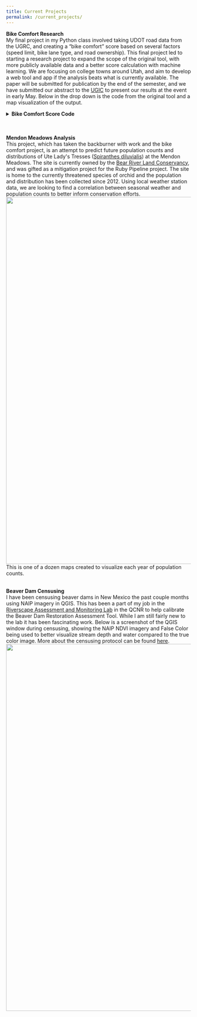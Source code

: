 ```yaml
---
title: Current Projects
permalink: /current_projects/
---
```

<strong>Bike Comfort Research</strong>
<br>
My final project in my Python class involved taking UDOT road data from the UGRC, and creating a “bike comfort” score based on several factors (speed limit, bike lane type, and road ownership). This final project led to starting a research project to expand the scope of the original tool, with more publicly available data and a better score calculation with machine learning. We are focusing on college towns around Utah, and aim to develop a web tool and app if the analysis beats what is currently available. The paper will be submitted for publication by the end of the semester, and we have submitted our abstract to the <a href="https://ugic.org/" target="_blank">UGIC</a> to present our results at the event in early May. Below in the drop down is the code from the original tool and a map visualization of the output.
<details>
<summary><b>Bike Comfort Score Code</b></summary>
<br>
<pre>
<code>
            if 1 < speed_limit <= 20:
                comfort_score += 4
            if speed_limit <= 25:
                comfort_score += 3
            if 25 < speed_limit <= 30:
                comfort_score += 2
            if 30 < speed_limit <= 50:
                comfort_score += 1
            if speed_limit > 50:
                comfort_score -= 1
            if speed_limit is None:
                comfort_score += 0

            if bike_right == "2B":
                comfort_score += 1
            if bike_left == "2B":
                comfort_score += 1
            if bike_right == "4B":
                comfort_score += 2
            if bike_left == "4B":
                comfort_score += 2
            if bike_right == "1B":
                comfort_score += 2
            if bike_left == "1B":
                comfort_score += 2
        
            if dot_fclass == "UDOT":
                comfort_score -= 1

</code>
</pre>
<br>
<img src="https://afielder02.github.io/GISPortfolio/assets/maps/SLC_DEMO.jpg" width="700" height="700">
</details>
<br><br>

<strong>Mendon Meadows Analysis</strong>
<br>
This project, which has taken the backburner with work and the bike comfort project, is an attempt to predict future population counts and distributions of Ute Lady's Tresses (<a href="https://plants.usda.gov/DocumentLibrary/plantguide/pdf/pg_spdi6.pdf">Spiranthes diluvialis</a>) at the Mendon Meadows. The site is currently owned by the <a href="https://www.bearriverlandconservancy.org/mendon-meadows">Bear River Land Conservancy</a>, and was gifted as a mitigation project for the Ruby Pipeline project. The site is home to the currently threatened species of orchid and the population and distribution has been collected since 2012. Using local weather station data, we are looking to find a correlation between seasonal weather and population counts to better inform conservation efforts.
<br>
<img src="https://afielder02.github.io/GISPortfolio/assets/maps/MM.png" width="1000" height="1000">
This is one of a dozen maps created to visualize each year of population counts.
<br><br>

<strong>Beaver Dam Censusing</strong>
<br>
I have been censusing beaver dams in New Mexico the past couple months using NAIP imagery in QGIS. This has been a part of my job in the <a href="http://etal.joewheaton.org/">Riverscape Assessment and Monitoring Lab</a> in the QCNR to help calibrate the Beaver Dam Restoration Assessment Tool. While I am still fairly new to the lab it has been fascinating work. Below is a screenshot of the QGIS window during censusing, showing the NAIP NDVI imagery and False Color being used to better visualize stream depth and water compared to the true color image. More about the censusing protocol can be found <a href="https://riverscapes.freshdesk.com/support/solutions/articles/153000228398-beaver-dam-censusing-with-qris">here</a>.
<br>
<img src="https://afielder02.github.io/GISPortfolio/assets/images/RAM.png" width="1000" height="1000">
<br><br>
